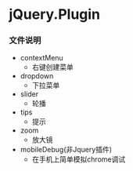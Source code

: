 jQuery.Plugin
=============

### 文件说明

 - contextMenu
 	- 右键创建菜单
 - dropdown
 	- 下拉菜单
 - slider
 	- 轮播
 - tips
 	- 提示
 - zoom 
 	- 放大镜
 - mobileDebug(非Jquery插件)
	- 在手机上简单模拟chrome调试
